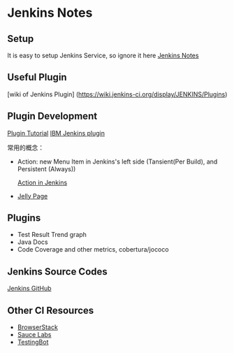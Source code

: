 # Jenkins Notes

## Setup
It is easy to setup Jenkins Service, so ignore it here
[Jenkins Notes](https://wiki.jenkins-ci.org/display/JENKINS/Meet+Jenkins)

## Useful Plugin
[wiki of Jenkins Plugin] (https://wiki.jenkins-ci.org/display/JENKINS/Plugins)

## Plugin Development

[Plugin Tutorial](https://wiki.jenkins-ci.org/display/JENKINS/Meet+Jenkins)
[IBM Jenkins plugin](http://www.ibm.com/developerworks/cn/java/j-lo-jenkins-plugin/)

常用的概念：
- Action: new Menu Item in Jenkins's left side (Tansient(Per Build), and Persistent (Always))

  [Action in Jenkins](https://wiki.jenkins-ci.org/display/JENKINS/Action+and+its+family+of+subtypes)

- [Jelly Page](https://jenkins-ci.org/maven-site/jenkins-core/jelly-taglib-ref.html)

## Plugins
- Test Result Trend graph
- Java Docs
- Code Coverage and other metrics, cobertura/jococo


## Jenkins Source Codes

[Jenkins GitHub](https://github.com/jenkinsci)

## Other CI Resources

- [BrowserStack](https://www.browserstack.com/)
- [Sauce Labs](https://saucelabs.com/)
- [TestingBot](https://testingbot.com/)
